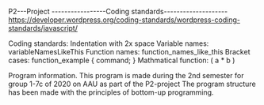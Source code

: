 P2---Project
-----------------Coding standards--------------------
https://developer.wordpress.org/coding-standards/wordpress-coding-standards/javascript/

Coding standards:
Indentation with 2x space
Variable names: variableNamesLikeThis
Function names: function_names_like_this
Bracket cases:
 function_example {
   command;
 }
Mathmatical function: ( a * b )

Program information.
This program is made during the 2nd semester for group 1-7c of 2020 on AAU as part of the P2-project
The program structure has been made with the principles of bottom-up programming.
